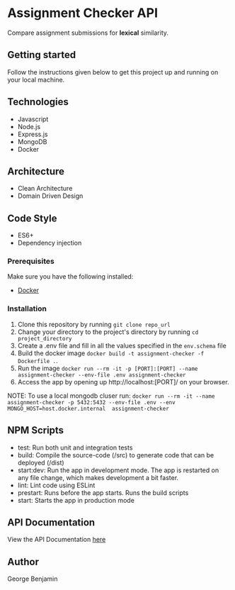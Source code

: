 # Assignment Checker API
Compare assignment submissions for **lexical** similarity.

## Getting started
Follow the instructions given below to get this project up and running on your local machine.

## Technologies
- Javascript
- Node.js
- Express.js 
- MongoDB
- Docker

## Architecture
- Clean Architecture
- Domain Driven Design

## Code Style
- ES6+
- Dependency injection

### Prerequisites
Make sure you have the following installed:
- [Docker](https://docker.com)

### Installation
1. Clone this repository by running `git clone repo_url`
2. Change your directory to the project's directory by running `cd project_directory`
3. Create a .env file and fill in all the values specified in the `env.schema` file
4. Build the docker image `docker build -t assignment-checker -f Dockerfile .`.
5. Run the image `docker run --rm -it -p [PORT]:[PORT] --name assignment-checker --env-file .env assignment-checker`
5. Access the app by opening up http://localhost:[PORT]/ on your browser.

NOTE:
To use a local mongodb cluser run:
`docker run --rm -it --name assignment-checker -p 5432:5432 --env-file .env --env MONGO_HOST=host.docker.internal  assignment-checker`


## NPM Scripts
- test: Run both unit and integration tests
- build: Compile the source-code (/src) to generate code that can be deployed (/dist)
- start:dev: Run the app in development mode. The app is restarted on any file change, which makes development a bit faster.
- lint: Lint code using ESLint
- prestart: Runs before the app starts. Runs the build scripts
- start: Starts the app in production mode


## API Documentation
View the API Documentation [here](https://documenter.getpostman.com/view/5935573/Tzkzpydi)

## Author
George Benjamin
